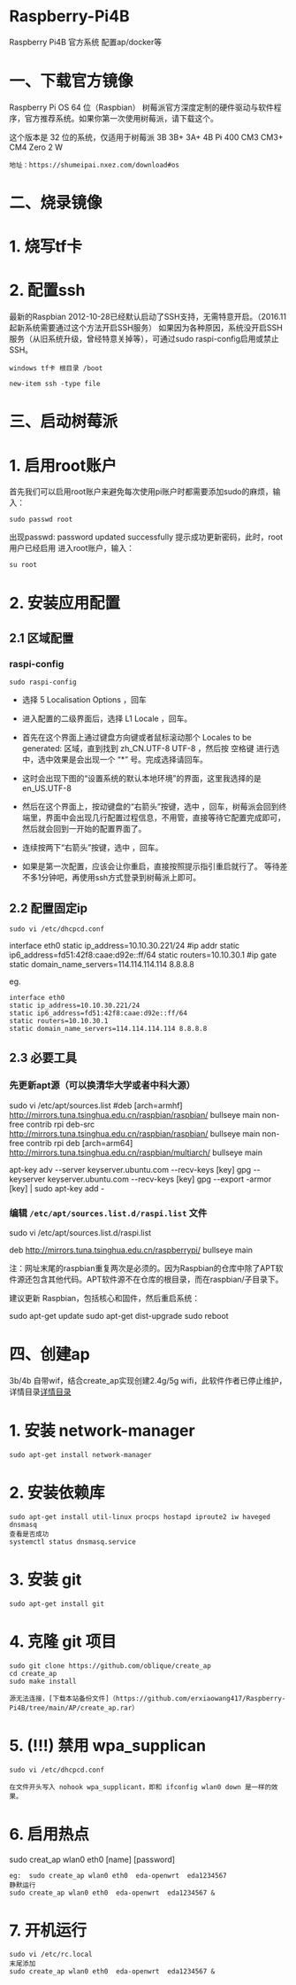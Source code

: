 # Raspberry-Pi4B
Raspberry Pi4B 官方系统 配置ap/docker等

一、下载官方镜像
======
Raspberry Pi OS 64 位（Raspbian）
树莓派官方深度定制的硬件驱动与软件程序，官方推荐系统。如果你第一次使用树莓派，请下载这个。

这个版本是 32 位的系统，仅适用于树莓派 3B 3B+ 3A+ 4B Pi 400 CM3 CM3+ CM4 Zero 2 W
    
    地址：https://shumeipai.nxez.com/download#os
    
二、烧录镜像
======

# 1. 烧写tf卡

# 2. 配置ssh

最新的Raspbian 2012-10-28已经默认启动了SSH支持，无需特意开启。（2016.11起新系统需要通过这个方法开启SSH服务）
如果因为各种原因，系统没开启SSH服务（从旧系统升级，曾经特意关掉等），可通过sudo raspi-config启用或禁止SSH。

    windows tf卡 根目录 /boot
    
    new-item ssh -type file
   
三、启动树莓派
======

# 1. 启用root账户

首先我们可以启用root账户来避免每次使用pi账户时都需要添加sudo的麻烦，输入：

    sudo passwd root

出现passwd: password updated successfully 提示成功更新密码，此时，root用户已经启用
进入root账户，输入：

    su root 

# 2. 安装应用配置

## 2.1 区域配置

### raspi-config

    sudo raspi-config 

- 选择 5 Localisation Options ，回车

- 进入配置的二级界面后，选择 L1 Locale ，回车。
- 首先在这个界面上通过键盘方向键或者鼠标滚动那个 Locales to be generated: 区域，直到找到 zh_CN.UTF-8 UTF-8 ，然后按 空格键 进行选中，选中效果是会出现一个 “*” 号。完成选择请回车。

- 这时会出现下图的“设置系统的默认本地环境”的界面，这里我选择的是 en_US.UTF-8

- 然后在这个界面上，按动键盘的“右箭头”按键，选中 <OK> ，回车，树莓派会回到终端里，界面中会出现几行配置过程信息，不用管，直接等待它配置完成即可，然后就会回到一开始的配置界面了。

- 连续按两下“右箭头”按键，选中<Finish> ，回车。

- 如果是第一次配置，应该会让你重启，直接按照提示指引重启就行了。
等待差不多1分钟吧，再使用ssh方式登录到树莓派上即可。

## 2.2 配置固定ip

    sudo vi /etc/dhcpcd.conf 
   
interface eth0
static ip_address=10.10.30.221/24   #ip addr
static ip6_address=fd51:42f8:caae:d92e::ff/64
static routers=10.10.30.1           #ip gate
static domain_name_servers=114.114.114.114 8.8.8.8 

eg.

    interface eth0
    static ip_address=10.10.30.221/24   
    static ip6_address=fd51:42f8:caae:d92e::ff/64
    static routers=10.10.30.1           
    static domain_name_servers=114.114.114.114 8.8.8.8 


## 2.3 必要工具

### 先更新apt源（可以换清华大学或者中科大源）
sudo vi /etc/apt/sources.list
#deb [arch=armhf] http://mirrors.tuna.tsinghua.edu.cn/raspbian/raspbian/ bullseye main non-free contrib rpi
deb-src http://mirrors.tuna.tsinghua.edu.cn/raspbian/raspbian/ bullseye main non-free contrib rpi
deb [arch=arm64] http://mirrors.tuna.tsinghua.edu.cn/raspbian/multiarch/ bullseye main

apt-key adv --server keyserver.ubuntu.com --recv-keys [key]
gpg --keyserver keyserver.ubuntu.com --recv-keys [key]
gpg --export -armor [key] | sudo apt-key add -

### 编辑 `/etc/apt/sources.list.d/raspi.list` 文件

sudo vi /etc/apt/sources.list.d/raspi.list

deb http://mirrors.tuna.tsinghua.edu.cn/raspberrypi/ bullseye main

注：网址末尾的raspbian重复两次是必须的。因为Raspbian的仓库中除了APT软件源还包含其他代码。APT软件源不在仓库的根目录，而在raspbian/子目录下。

建议更新 Raspbian，包括核心和固件，然后重启系统：

sudo apt-get update
sudo apt-get dist-upgrade
sudo reboot


四、创建ap
=======
3b/4b 自带wif，结合create_ap实现创建2.4g/5g wifi，此软件作者已停止维护，详情目录[详情目录](https://github.com/erxiaowang417/Raspberry-Pi4B/tree/main/AP) 

# 1. 安装 network-manager

    sudo apt-get install network-manager
  
# 2. 安装依赖库

    sudo apt-get install util-linux procps hostapd iproute2 iw haveged dnsmasq
    查看是否成功
    systemctl status dnsmasq.service 
  
# 3. 安装 git

    sudo apt-get install git

# 4. 克隆 git 项目

    sudo git clone https://github.com/oblique/create_ap
    cd create_ap
    sudo make install
    
    源无法连接，[下载本站备份文件]（https://github.com/erxiaowang417/Raspberry-Pi4B/tree/main/AP/create_ap.rar）

# 5. (!!!) 禁用 wpa_supplican 

    sudo vi /etc/dhcpcd.conf

    在文件开头写入 nohook wpa_supplicant，即和 ifconfig wlan0 down 是一样的效果。

# 6. 启用热点
sudo creat_ap wlan0 eth0  [name]  [password]

    eg:  sudo create_ap wlan0 eth0  eda-openwrt  eda1234567
    静默运行
    sudo create_ap wlan0 eth0  eda-openwrt  eda1234567 &

# 7. 开机运行 

    sudo vi /etc/rc.local
    末尾添加
    sudo create_ap wlan0 eth0  eda-openwrt  eda1234567 &
